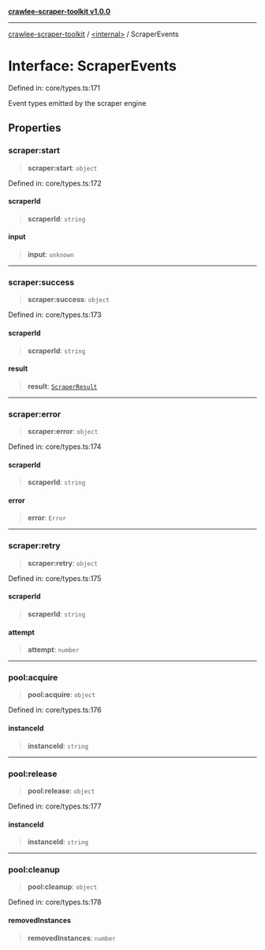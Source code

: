 [**crawlee-scraper-toolkit v1.0.0**](../../README.md)

***

[crawlee-scraper-toolkit](../../globals.md) / [\<internal\>](../README.md) / ScraperEvents

# Interface: ScraperEvents

Defined in: core/types.ts:171

Event types emitted by the scraper engine

## Properties

### scraper:start

> **scraper:start**: `object`

Defined in: core/types.ts:172

#### scraperId

> **scraperId**: `string`

#### input

> **input**: `unknown`

***

### scraper:success

> **scraper:success**: `object`

Defined in: core/types.ts:173

#### scraperId

> **scraperId**: `string`

#### result

> **result**: [`ScraperResult`](../../interfaces/ScraperResult.md)

***

### scraper:error

> **scraper:error**: `object`

Defined in: core/types.ts:174

#### scraperId

> **scraperId**: `string`

#### error

> **error**: `Error`

***

### scraper:retry

> **scraper:retry**: `object`

Defined in: core/types.ts:175

#### scraperId

> **scraperId**: `string`

#### attempt

> **attempt**: `number`

***

### pool:acquire

> **pool:acquire**: `object`

Defined in: core/types.ts:176

#### instanceId

> **instanceId**: `string`

***

### pool:release

> **pool:release**: `object`

Defined in: core/types.ts:177

#### instanceId

> **instanceId**: `string`

***

### pool:cleanup

> **pool:cleanup**: `object`

Defined in: core/types.ts:178

#### removedInstances

> **removedInstances**: `number`

